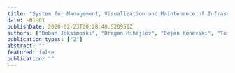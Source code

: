 ```yaml
---
title: "System for Management, Visualization and Maintenance of Infrastructural Resources"
date: -01-01
publishDate: 2020-02-23T00:28:40.520951Z
authors: ["Boban Joksimoski", "Dragan Mihajlov", "Dejan Konevski", "Tomislav Lazarevski", "Ilija Jolevski"]
publication_types: ["2"]
abstract: ""
featured: false
publication: ""
---
```


